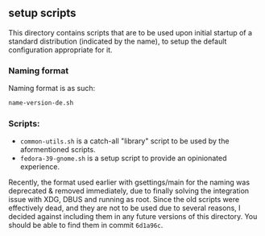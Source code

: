 ## setup scripts
This directory contains scripts that are to be used upon initial startup of a standard distribution (indicated by the name), to setup the default configuration appropriate for it.
### Naming format
Naming format is as such:
```bash
name-version-de.sh
```

### Scripts:
- `common-utils.sh` is a catch-all "library" script to be used by the aformentioned scripts.
- `fedora-39-gnome.sh` is a setup script to provide an opinionated experience.

Recently, the format used earlier with gsettings/main for the naming was deprecated & removed immediately,
due to finally solving the integration issue with XDG, DBUS and running as root.
Since the old scripts were effectively dead, and they are not to be used due to several reasons,
I decided against including them in any future versions of this directory. 
You should be able to find them in commit `6d1a96c`.
